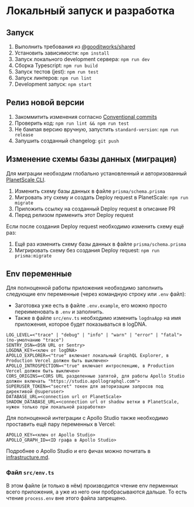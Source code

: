 # Локальный запуск и разработка

## Запуск
1. Выполнить требования из [@gooditworks/shared](https://github.com/gooditworks/shared#%D0%B8%D1%81%D0%BF%D0%BE%D0%BB%D1%8C%D0%B7%D0%BE%D0%B2%D0%B0%D0%BD%D0%B8%D0%B5)
2. Установить зависимости: `npm install`
3. Запуск локального development сервера: `npm run dev`
4. Сборка Typescript: `npm run build`
5. Запуск тестов (jest): `npm run test`
6. Запуск линтеров: `npm run lint`
3. Development запуск: `npm start`

## Релиз новой версии
1. Закоммитить изменения согласно [Conventional commits](https://www.conventionalcommits.org)
2. Проверить код: `npm run lint && npm run test`
3. Не бампая версию вручную, запустить `standard-version`: `npm run release`
4. Запушить созданный changelog: `git push`

## Изменение схемы базы данных (миграция)

Для миграции необходим глобально установленный и авторизованный [PlanetScale CLI](https://docs.planetscale.com/reference/planetscale-environment-setup).

1. Изменить схему базы данных в файле `prisma/schema.prisma`
2. Мигровать эту схему и создать Deploy request в PlanetScale: `npm run migrate`
3. Приложить ссылку на созданный Deploy request в описание PR
4. Перед релизом применить этот Deploy request

Если после создания Deploy request необходимо изменить схему ещё раз:
1. Ещё раз изменить схему базы данных в файле `prisma/schema.prisma`
2. Мигрировать схему без создания Deploy request: `npm run prisma:migrate`

## Env переменные

Для полноценной работы приложения необходимо заполнить следующие env переменные (через командную строку или `.env` файл):

- Заготовка уже есть в файле `.env.example`, его можно просто переименовать в `.env` и заполнить.
- Также в файле `src/env.ts` необходимо изменить `logdnaApp` на имя приложения, которое будет показываться в logDNA.

```
LOG_LEVEL=<"trace" | "debug" | "info" | "warn" | "error" | "fatal"> (по-умолчанию "trace")
SENTRY_DSN=<DSN URL от Sentry>
LOGDNA_KEY=<ключ от logDNA>
APOLLO_EXPLORER=<"true" включает локальный GraphQL Explorer, в Production Vercel должен быть выключен>
APOLLO_INTROSPECTION=<"true" включает интроспекцию, в Production Vercel должен быть выключен>
CORS_ORIGINS=<CORS URL разделенные запятой, для работы Apollo Studio должен включать "https://studio.apollographql.com">
SUPERUSER_TOKEN=<"secret" токен для авторизации запросов под директивой @superuser>
DATABASE_URL=<connection url от PlanetScale>
SHADOW_DATABASE_URL=<connection url от shadow ветки в PlanetScale, нужен только при локальной разработке>
```

Для полноценной интеграции с Apollo Studio также необходимо проставить ещё пару переменных в Vercel:

```
APOLLO_KEY=<ключ от Apollo Studio>
APOLLO_GRAPH_ID=<ID графа в Apollo Studio>
```

Подробнее о Apollo Studio и его фичах можно почитать в [infrastructure.md](docs/infrastructure.md#Apollo%20Studio).

### Файл `src/env.ts`

В этом файле (и только в нём) производится чтение env перменных всего приложения, а уже из него они пробрасываются дальше. То есть чтение `process.env` вне этого файла запрещено.
